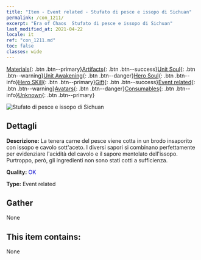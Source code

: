 ```yaml
---
title: "Item - Event related - Stufato di pesce e issopo di Sichuan"
permalink: /con_1211/
excerpt: "Era of Chaos  Stufato di pesce e issopo di Sichuan"
last_modified_at: 2021-04-22
locale: it
ref: "con_1211.md"
toc: false
classes: wide
---
```

 [Materials](/ItemsIT/){: .btn .btn--primary}[Artifacts](/ItemsIT/Artifacts/){: .btn .btn--success}[Unit Soul](/ItemsIT/UnitSoul/){: .btn .btn--warning}[Unit Awakening](/ItemsIT/UnitAwakening/){: .btn .btn--danger}[Hero Soul](/ItemsIT/HeroSoul/){: .btn .btn--info}[Hero SKill](/ItemsIT/HeroSkill/){: .btn .btn--primary}[Gift](/ItemsIT/Gift/){: .btn .btn--success}[Event related](/ItemsIT/Events/){: .btn .btn--warning}[Avatars](/ItemsIT/Avatars/){: .btn .btn--danger}[Consumables](/ItemsIT/Consumables/){: .btn .btn--info}[Unknown](/ItemsIT/Unknown/){: .btn .btn--primary}

 ![Stufato di pesce e issopo di Sichuan](/images/t/i_81521331.png)

## Dettagli
 **Descrizione:** La tenera carne del pesce viene cotta in un brodo insaporito con issopo e cavolo sott'aceto. I diversi sapori si combinano perfettamente per evidenziare l'acidità del cavolo e il sapore mentolato dell'issopo. Purtroppo, però, gli ingredienti non sono stati cotti a sufficienza.

 **Quality:** <span style="color: #0000CD">OK</span>

 **Type:** Event related

## Gather

  None

## This item contains:

  None

